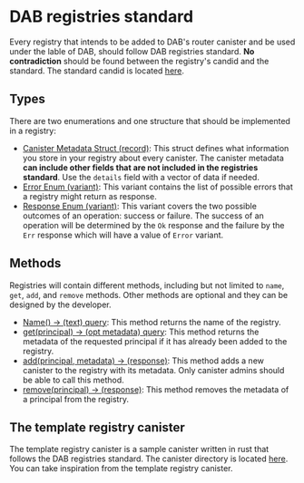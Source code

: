 # DAB registries standard

Every registry that intends to be added to DAB's router canister and be used under the lable of DAB, should follow DAB registries standard. **No contradiction** should be found between the registry's candid and the standard. The standard candid is located [here](standard.did).

## Types

There are two enumerations and one structure that should be implemented in a registry:

- [Canister Metadata Struct (record)](standard.did#L13): This struct defines what information you store in your registry about every canister. The canister metadata **can include other fields that are not included in the registries standard**. Use the `details` field with a vector of data if needed.
- [Error Enum (variant)](standard.did#L21): This variant contains the list of possible errors that a registry might return as response.
- [Response Enum (variant)](standard.did#L28): This variant covers the two possible outcomes of an operation: success or failure. The success of an operation will be determined by the `Ok` response and the failure by the `Err` response which will have a value of `Error` variant.

## Methods

Registries will contain different methods, including but not limited to `name`, `get`, `add`, and `remove` methods. Other methods are optional and they can be designed by the developer.

- [Name() -> (text) query](standard.did#L35): This method returns the name of the registry.
- [get(principal) -> (opt metadata) query](standard.did#L37): This method returns the metadata of the requested principal if it has already been added to the registry.
- [add(principal, metadata) -> (response)](standard.did#L38): This method adds a new canister to the registry with its metadata. Only canister admins should be able to call this method.
- [remove(principal) -> (response)](standard.did#L39): This method removes the metadata of a principal from the registry.

## The template registry canister

The template registry canister is a sample canister written in rust that follows the DAB registries standard. The canister directory is located [here](../template_registry). You can take inspiration from the template registry canister.
